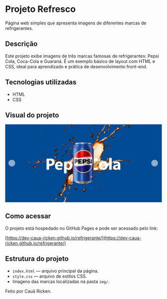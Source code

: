 # Projeto Refresco

Página web simples que apresenta imagens de diferentes marcas de refrigerantes.

## Descrição

Este projeto exibe imagens de três marcas famosas de refrigerantes: Pepsi Cola, Coca-Cola e Guaraná. É um exemplo básico de layout com HTML e CSS, ideal para aprendizado e prática de desenvolvimento front-end.

## Tecnologias utilizadas

- HTML
- CSS

## Visual do projeto

![Pepsi Cola](imagens/imagem-refresco.png)

## Como acessar

O projeto está hospedado no GitHub Pages e pode ser acessado pelo link:

[https://dev-caua-ricken.github.io/refrigerante/](https://dev-caua-ricken.github.io/refrigerante/)

## Estrutura do projeto

- `index.html` — arquivo principal da página.
- `style.css` — arquivo de estilos CSS.
- Imagens das marcas localizadas na pasta `img/`.

Feito por Cauã Ricken.
